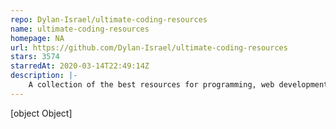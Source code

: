 ```yaml
---
repo: Dylan-Israel/ultimate-coding-resources
name: ultimate-coding-resources
homepage: NA
url: https://github.com/Dylan-Israel/ultimate-coding-resources
stars: 3574
starredAt: 2020-03-14T22:49:14Z
description: |-
    A collection of the best resources for programming, web development, computer science and more.
---
```


[object Object]
